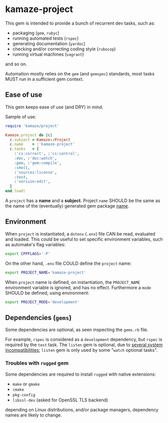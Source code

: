 # kamaze-project

This gem is intended to provide a bunch of recurrent dev tasks, such as:

* packaging (``gem``, ``rubyc``)
* running automated tests (``rspec``)
* generating documentation (``yardoc``)
* checking and/or correcting coding style (``rubocop``)
* running virtual machines (``vagrant``)

and so on.

Automation mostly relies on the ``gem`` (and ``gemspec``) standards,
most tasks MUST run in a sufficient gem context.

## Ease of use

This gem keeps ease of use (and DRY) in mind.

Sample of use:

```ruby
require 'kamaze/project'

Kamaze.project do |c|
  c.subject = Kamaze::Project
  c.name    = :'kamaze-project'
  c.tasks   = [
    :'cs:correct', :'cs:control',
    :doc, :'doc:watch',
    :gem, :'gem:compile',
    :shell,
    :'sources:license',
    :test,
    :'version:edit',
  ]
end.load!
```

A ``project`` has a __name__ and a __subject__.
Project ``name`` SHOULD be the same as the name of the (eventually)
generated gem package [name][rubygems/specification#name].

## Environment

When ``project`` is instantiated,
a ``dotenv`` (``.env``) file CAN be read, evaluated and loaded.
This could be useful to set specific environment variables,
such as automake's flag variables:

```sh
export CPPFLAGS='-P'
```

On the other hand, ``.env`` file COULD define the ``project`` name:

```sh
export PROJECT_NAME='kamaze-project'
```

When ``project`` name is defined, on instantiation, the ``PROJECT_NAME``
environment variable is ignored, and has no effect.
Furthermore a ``mode`` SHOULD be defined, using environment:

```sh
export PROJECT_MODE='development'
```

## Dependencies (``gems``)

Some dependencies are optional, as seen inspecting the
``gems.rb`` file.

For example, ``rspec`` is considered as a ``development`` dependency,
but ``rspec`` is required by the ``test`` task.
The ``listen`` gem is optional, due to
[several system incompatibilities][guard/listen#issues-limitations];
``listen`` gem is only used by some "``watch`` optional tasks".

### Troubles with ``rugged`` gem

Some dependencies are required to install ``rugged`` with native extensions:

* ``make`` or ``gmake``
* ``cmake``
* ``pkg-config``
* ``libssl-dev`` (asked for OpenSSL TLS backend)

depending on Linux distributions, and/or package managers,
dependency names are likely to change.

[rubygems/specification#name]: http://guides.rubygems.org/specification-reference/#name
[guard/listen#issues-limitations]: https://github.com/guard/listen/blob/d43cbd510ef151b9365bb9c421ef62496260d3fa/README.md#issues--limitations

